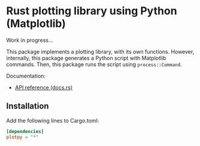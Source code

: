 # Rust plotting library using Python (Matplotlib)

Work in progress...

This package implements a plotting library, with its own functions. However, internally, this package generates a Python script with Matplotlib commands. Then, this package runs the script using `process::Command`.

Documentation:

- [API reference (docs.rs)](https://docs.rs/plotpy)

## Installation

Add the following lines to Cargo.toml:

```toml
[dependencies]
plotpy = "*"
```
